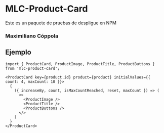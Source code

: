 # MLC-Product-Card

Este es un paquete de pruebas de despligue en NPM

### Maximiliano Cóppola

## Ejemplo
```
import { ProductCard, ProductImage, ProductTitle, ProductButtons } from 'mlc-product-card';
```

```
<ProductCard key={product.id} product={product} initialValues={{ count: 4, maxCount: 10 }}>
  {
    ({ increaseBy, count, isMaxCountReached, reset, maxCount }) => (
      <>
        <ProductImage />
        <ProductTitle />
        <ProductButtons />
      </>
    )
  }
</ProductCard>
```